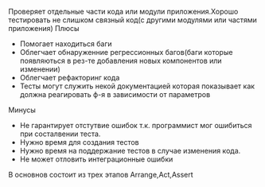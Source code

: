 Проверяет отдельные части кода или модули приложения.Хорошо тестировать не слишком связный код(с другими модулями или частями приложения) 
Плюсы
- Помогает находиться баги
- Облегчает обнаруженние регрессионных багов(баги которые появляються в рез-те добавления новых компонентов или изменении)
- Облегчает рефакторинг кода
- Тесты могут служить некой документацией которая показывает как должна реагировать ф-я в зависимости от параметров


Минусы
- Не гарантирует отстутвие ошибок т.к. программист мог ошибиться при состалвении теста.
- Нужно время для создания тестов
- Нужно время на поддержание тестов в случае изменения кода.
- Не может отловить интеграционные ошибки

В основнов состоит из трех этапов Arrange,Act,Assert